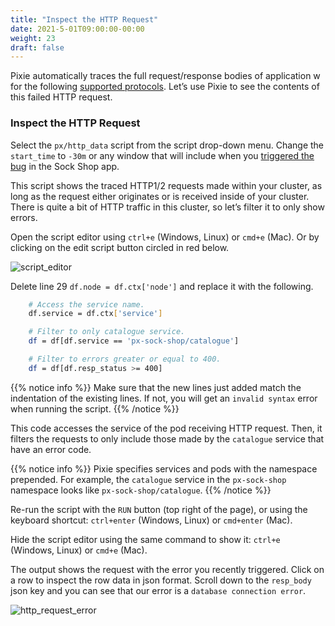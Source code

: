 ```yaml
---
title: "Inspect the HTTP Request"
date: 2021-5-01T09:00:00-00:00
weight: 23
draft: false
---
```


Pixie automatically traces the full request/response bodies of application w for the following [supported protocols](https://docs.pixielabs.ai/about-pixie/observability/). Let’s use Pixie to see the contents of this failed HTTP request.

### Inspect the HTTP Request

Select the `px/http_data` script from the script drop-down menu. Change the `start_time` to `-30m` or any window that will include when you [triggered the bug](/intermediate/241_pixie/prereqs/#trigger-the-microservices-application-bug) in the Sock Shop app.

This script shows the traced HTTP1/2 requests made within your cluster, as long as the request either originates or is received inside of your cluster. There is quite a bit of HTTP traffic in this cluster, so let’s filter it to only show errors.

Open the script editor using `ctrl+e` (Windows, Linux) or `cmd+e` (Mac). Or by clicking on the edit script button circled in red below.

![script_editor](/images/pixie/script_editor.png)

Delete line 29  ```df.node = df.ctx['node']``` and replace it with the following.

```bash
    # Access the service name.
    df.service = df.ctx['service']

    # Filter to only catalogue service.
    df = df[df.service == 'px-sock-shop/catalogue']

    # Filter to errors greater or equal to 400.
    df = df[df.resp_status >= 400]
```

{{% notice info %}}
Make sure that the new lines just added match the indentation of the existing lines. If not, you will get an `invalid syntax` error when running the script.
{{% /notice %}}

This code accesses the service of the pod receiving HTTP request. Then, it filters the requests to only include those made by the `catalogue` service that have an error code.

{{% notice info %}}
Pixie specifies services and pods with the namespace prepended. For example, the `catalogue` service in the `px-sock-shop` namespace looks like `px-sock-shop/catalogue`.
{{% /notice %}}

Re-run the script with the `RUN` button (top right of the page), or using the keyboard shortcut: `ctrl+enter` (Windows, Linux) or `cmd+enter` (Mac).

Hide the script editor using the same command to show it: `ctrl+e` (Windows, Linux) or `cmd+e` (Mac).

The output shows the request with the error you recently triggered. Click on a row to inspect the row data in json format. Scroll down to the `resp_body` json key and you can see that our error is a `database connection error`.

![http_request_error](/images/pixie/http_request_error.png)
